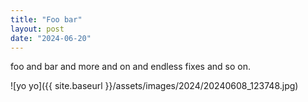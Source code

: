 ```yaml
---
title: "Foo bar"
layout: post
date: "2024-06-20"
---
```


foo and bar and more and on and endless fixes and so on.

![yo yo]({{ site.baseurl }}/assets/images/2024/20240608_123748.jpg)
